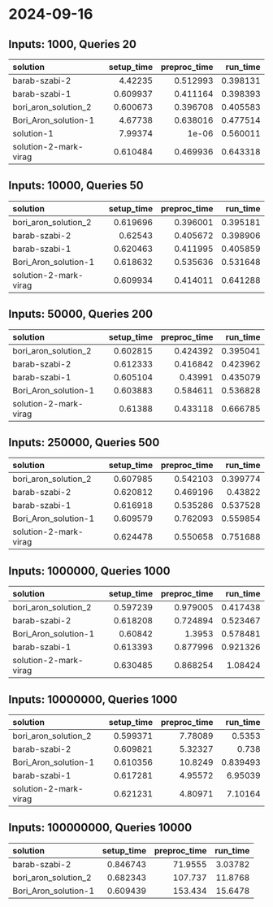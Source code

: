 # 2024-09-16

## Inputs: 1000, Queries 20

| solution              |   setup_time |   preproc_time |   run_time |
|:----------------------|-------------:|---------------:|-----------:|
| barab-szabi-2         |     4.42235  |       0.512993 |   0.398131 |
| barab-szabi-1         |     0.609937 |       0.411164 |   0.398393 |
| bori_aron_solution_2  |     0.600673 |       0.396708 |   0.405583 |
| Bori_Aron_solution-1  |     4.67738  |       0.638016 |   0.477514 |
| solution-1            |     7.99374  |       1e-06    |   0.560011 |
| solution-2-mark-virag |     0.610484 |       0.469936 |   0.643318 |

## Inputs: 10000, Queries 50

| solution              |   setup_time |   preproc_time |   run_time |
|:----------------------|-------------:|---------------:|-----------:|
| bori_aron_solution_2  |     0.619696 |       0.396001 |   0.395181 |
| barab-szabi-2         |     0.62543  |       0.405672 |   0.398906 |
| barab-szabi-1         |     0.620463 |       0.411995 |   0.405859 |
| Bori_Aron_solution-1  |     0.618632 |       0.535636 |   0.531648 |
| solution-2-mark-virag |     0.609934 |       0.414011 |   0.641288 |

## Inputs: 50000, Queries 200

| solution              |   setup_time |   preproc_time |   run_time |
|:----------------------|-------------:|---------------:|-----------:|
| bori_aron_solution_2  |     0.602815 |       0.424392 |   0.395041 |
| barab-szabi-2         |     0.612333 |       0.416842 |   0.423962 |
| barab-szabi-1         |     0.605104 |       0.43991  |   0.435079 |
| Bori_Aron_solution-1  |     0.603883 |       0.584611 |   0.536828 |
| solution-2-mark-virag |     0.61388  |       0.433118 |   0.666785 |

## Inputs: 250000, Queries 500

| solution              |   setup_time |   preproc_time |   run_time |
|:----------------------|-------------:|---------------:|-----------:|
| bori_aron_solution_2  |     0.607985 |       0.542103 |   0.399774 |
| barab-szabi-2         |     0.620812 |       0.469196 |   0.43822  |
| barab-szabi-1         |     0.616918 |       0.535286 |   0.537528 |
| Bori_Aron_solution-1  |     0.609579 |       0.762093 |   0.559854 |
| solution-2-mark-virag |     0.624478 |       0.550658 |   0.751688 |

## Inputs: 1000000, Queries 1000

| solution              |   setup_time |   preproc_time |   run_time |
|:----------------------|-------------:|---------------:|-----------:|
| bori_aron_solution_2  |     0.597239 |       0.979005 |   0.417438 |
| barab-szabi-2         |     0.618208 |       0.724894 |   0.523467 |
| Bori_Aron_solution-1  |     0.60842  |       1.3953   |   0.578481 |
| barab-szabi-1         |     0.613393 |       0.877996 |   0.921326 |
| solution-2-mark-virag |     0.630485 |       0.868254 |   1.08424  |

## Inputs: 10000000, Queries 1000

| solution              |   setup_time |   preproc_time |   run_time |
|:----------------------|-------------:|---------------:|-----------:|
| bori_aron_solution_2  |     0.599371 |        7.78089 |   0.5353   |
| barab-szabi-2         |     0.609821 |        5.32327 |   0.738    |
| Bori_Aron_solution-1  |     0.610356 |       10.8249  |   0.839493 |
| barab-szabi-1         |     0.617281 |        4.95572 |   6.95039  |
| solution-2-mark-virag |     0.621231 |        4.80971 |   7.10164  |

## Inputs: 100000000, Queries 10000

| solution             |   setup_time |   preproc_time |   run_time |
|:---------------------|-------------:|---------------:|-----------:|
| barab-szabi-2        |     0.846743 |        71.9555 |    3.03782 |
| bori_aron_solution_2 |     0.682343 |       107.737  |   11.8768  |
| Bori_Aron_solution-1 |     0.609439 |       153.434  |   15.6478  |